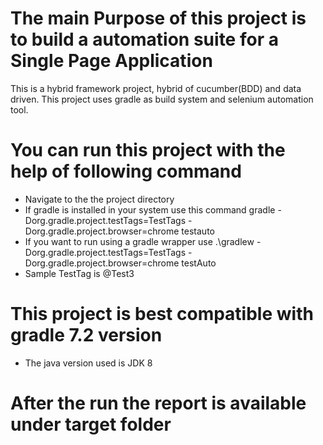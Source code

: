 # The main Purpose of this project is to build a automation suite for a Single Page Application
This is a hybrid framework project, hybrid of cucumber(BDD) and data driven.
This project uses gradle as build system and selenium automation tool.

# You can run this project with the help of following command
* Navigate to the the project directory
* If gradle is installed in your system use this command
  gradle -Dorg.gradle.project.testTags=TestTags -Dorg.gradle.project.browser=chrome testauto
* If you want to run using a gradle wrapper use
  .\gradlew -Dorg.gradle.project.testTags=TestTags -Dorg.gradle.project.browser=chrome testAuto
* Sample TestTag is @Test3


# This project is best compatible with gradle 7.2 version
* The java version used is JDK 8

# After the run the report is available under target folder
